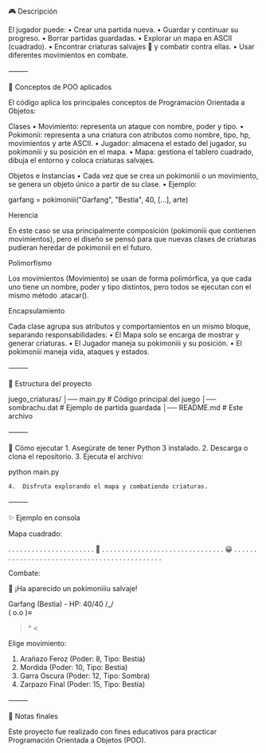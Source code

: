 🎮 Descripción

El jugador puede:
	•	Crear una partida nueva.
	•	Guardar y continuar su progreso.
	•	Borrar partidas guardadas.
	•	Explorar un mapa en ASCII (cuadrado).
	•	Encontrar criaturas salvajes 👾 y combatir contra ellas.
	•	Usar diferentes movimientos en combate.

⸻

🧩 Conceptos de POO aplicados

El código aplica los principales conceptos de Programación Orientada a Objetos:

Clases
	•	Movimiento: representa un ataque con nombre, poder y tipo.
	•	Pokimonii: representa a una criatura con atributos como nombre, tipo, hp, movimientos y arte ASCII.
	•	Jugador: almacena el estado del jugador, su pokimoniii y su posición en el mapa.
	•	Mapa: gestiona el tablero cuadrado, dibuja el entorno y coloca criaturas salvajes.

Objetos e Instancias
	•	Cada vez que se crea un pokimoniii o un movimiento, se genera un objeto único a partir de su clase.
	•	Ejemplo:

garfang = pokimoniii("Garfang", "Bestia", 40, [...], arte)



Herencia

En este caso se usa principalmente composición (pokimoniii que contienen movimientos), pero el diseño se pensó para que nuevas clases de criaturas pudieran heredar de pokimoniii en el futuro.

Polimorfismo

Los movimientos (Movimiento) se usan de forma polimórfica, ya que cada uno tiene un nombre, poder y tipo distintos, pero todos se ejecutan con el mismo método .atacar().

Encapsulamiento

Cada clase agrupa sus atributos y comportamientos en un mismo bloque, separando responsabilidades:
	•	El Mapa solo se encarga de mostrar y generar criaturas.
	•	El Jugador maneja su pokimoniii y su posición.
	•	El pokimoniii maneja vida, ataques y estados.

⸻

📂 Estructura del proyecto

juego_criaturas/
│── main.py        # Código principal del juego
│── sombrachu.dat  # Ejemplo de partida guardada
│── README.md      # Este archivo


⸻

🚀 Cómo ejecutar
	1.	Asegúrate de tener Python 3 instalado.
	2.	Descarga o clona el repositorio.
	3.	Ejecuta el archivo:

python main.py


	4.	Disfruta explorando el mapa y combatiendo criaturas.

⸻

✨ Ejemplo en consola

Mapa cuadrado:

. . . . . . . . . . 
. . . . . . . . . . 
. . 👾 . . . . . . . 
. . . . . . . . . . 
. . . . . . . . . . 
. . . . 😀 . . . . . 
. . . . . . . . . . 
. . . . . . . . . . 
. . . . . . . . . . 
. . . . . . . . . . 

Combate:

👾 ¡Ha aparecido un pokimoniiiu salvaje!

Garfang (Bestia) - HP: 40/40
 /\_/\
( o.o )≡
 > ^ <

Elige movimiento:
1. Arañazo Feroz (Poder: 8, Tipo: Bestia)
2. Mordida (Poder: 10, Tipo: Bestia)
3. Garra Oscura (Poder: 12, Tipo: Sombra)
4. Zarpazo Final (Poder: 15, Tipo: Bestia)


⸻

📖 Notas finales

Este proyecto fue realizado con fines educativos para practicar Programación Orientada a Objetos (POO).